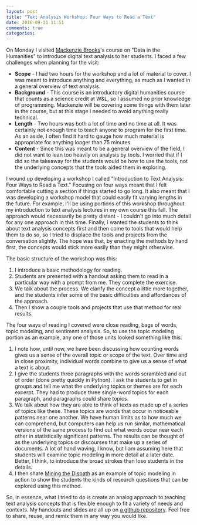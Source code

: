 ```yaml
---
layout: post
title: "Text Analysis Workshop: Four Ways to Read a Text"
date: 2016-09-21 11:51
comments: true
categories: 
---
```

On Monday I visited [Mackenzie Brooks](http://library.wlu.edu/about/library-directory/mackenzie-brooks)'s course on "Data in the Humanities" to introduce digital text analysis to her students. I faced a few challenges when planning for the visit:

* **Scope** - I had two hours for the workshop and a lot of material to cover. I was meant to introduce anything and everything, as much as I wanted in a general overview of text analysis.  
* **Background** - This course is an introductory digital humanities course that counts as a science credit at W&L, so I assumed no prior knowledge of programming. Mackenzie will be covering some things with them later in the course, but at this stage I needed to avoid anything really technical. 
* **Length** - Two hours was both a lot of time and no time at all. It was certainly not enough time to teach anyone to program for the first time. As an aside, I often find it hard to gauge how much material is appropriate for anything longer than 75 minutes.
* **Content** - Since this was meant to be a general overview of the field, I did not want to lean too heavily on analysis by tools. I worried that if I did so the takeaway for the students would be how to use the tools, not the underlying concepts that the tools aided them in exploring.

I wound up developing a workshop I called "Introduction to Text Analysis: Four Ways to Read a Text." Focusing on four ways meant that I felt comfortable cutting a section if things started to go long. It also meant that I was developing a workshop model that could easily fit varying lengths in the future. For example, I'll be using portions of this workshop throughout my introduction to text analysis lectures in my own course this fall. The approach would necessarily be pretty distant - I couldn't go into much detail for any one approach in this time. Finally, I wanted the students to think about text analysis concepts first and then come to tools that would help them to do so, so I tried to displace the tools and projects from the conversation slightly. The hope was that, by enacting the methods by hand first, the concepts would stick more easily than they might otherwise. 

The basic structure of the workshop was this: 

1. I introduce a basic methodology for reading. 
2. Students are presented with a handout asking them to read in a particular way with a prompt from me. They complete the exercise. 
3. We talk about the process. We clarify the concept a little more together, and the students infer some of the basic difficulties and affordances of the approach.
4. Then I show a couple tools and projects that use that method for real results.

The four ways of reading I covered were close reading, bags of words, topic modeling, and sentiment analysis. So, to use the topic modeling portion as an example, any one of those units looked something like this:

1. I note how, until now, we have been discussing how counting words gives us a sense of the overall topic or scope of the text. Over time and in close proximity, individual words combine to give us a sense of what a text is about.
2. I give the students three paragraphs with the words scrambled and out of order (done pretty quickly in Python). I ask the students to get in groups and tell me what the underlying topics or themes are for each excerpt. They had to produce three single-word topics for each paragraph, and paragraphs could share topics.
3. We talk about how they are able to think of texts as made up of a series of topics like these. These topics are words that occur in noticeable patterns near one another. We have human limits as to how much we can comprehend, but computers can help us run similar, mathematical versions of the same process to find out what words occur near each other in statistically significant patterns. The results can be thought of as the underlying topics or discourses that make up a series of documents. A lot of hand waving, I know, but I am assuming here that students will examine topic modeling in more detail at a later date. Better, I think, to introduce the broad strokes than lose students in the details.
4. I then share [Mining the Dispath](http://dsl.richmond.edu/dispatch/pages/intro) as an example of topic modeling in action to show the students the kinds of research questions that can be explored using this method.

So, in essence, what I tried to do is create an analog approach to teaching text analysis concepts that is flexible enough to fit a variety of needs and contexts. My handouts and slides are all up on [a github repository](https://github.com/bmw9t/waystoread). Feel free to share, reuse, and remix them in any way you would like.